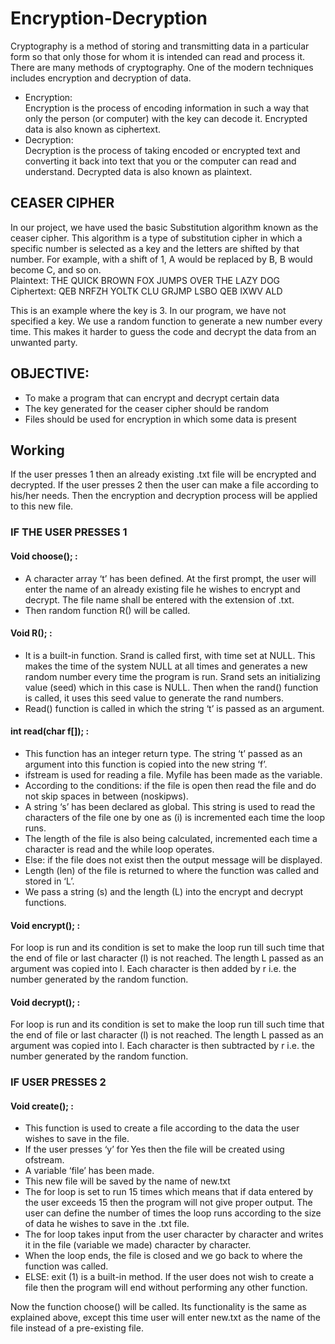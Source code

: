 # Encryption-Decryption  
Cryptography is a method of storing and transmitting data in a particular form so that only those for whom it is intended can read and process it. There are many methods of cryptography. One of the modern techniques includes encryption and decryption of data.  
- Encryption:  
Encryption is the process of encoding information in such a way that only the person (or computer) with the key can decode it. Encrypted data is also known as ciphertext.  
- Decryption:  
Decryption is the process of taking encoded or encrypted text and converting it back into text that you or the computer can read and understand. Decrypted data is also known as plaintext.

## CEASER CIPHER  
In our project, we have used the basic Substitution algorithm known as the ceaser cipher. This algorithm is a type of substitution cipher in which a specific number is selected as a key and the letters are shifted by that number. For example, with a shift of 1, A would be replaced by B, B would become C, and so on.  
Plaintext:  THE QUICK BROWN FOX JUMPS OVER THE LAZY DOG  
Ciphertext: QEB NRFZH YOLTK CLU GRJMP LSBO QEB IXWV ALD  

This is an example where the key is 3.
In our program, we have not specified a key. We use a random function to generate a new number every time. This makes it harder to guess the code and decrypt the data from an unwanted party.

## OBJECTIVE:  
- To make a program that can encrypt and decrypt certain data
- The key generated for the ceaser cipher should be random
- Files should be used for encryption in which some data is present

## Working 
If the user presses 1 then an already existing .txt file will be encrypted and decrypted. If the user presses 2 then the user can make a file according to his/her needs. Then the encryption and decryption process will be applied to this new file.

### IF THE USER PRESSES 1
#### Void choose(); :
- A character array ‘t’ has been defined. At the first prompt, the user will enter the name of an already existing file he wishes to encrypt and decrypt. The file name shall be entered with the extension of .txt.
- Then random function R() will be called.

#### Void R(); :
- It is a built-in function. Srand is called first, with time set at NULL. This makes the time of the system NULL at all times and generates a new random number every time the program is run. Srand sets an initializing value (seed) which in this case is NULL. Then when the rand() function is called, it uses this seed value to generate the rand numbers.
- Read() function is called in which the string ‘t’ is passed as an argument.

#### int read(char f[]); :  
- This function has an integer return type. The string ‘t’ passed as an argument into this function is copied into the new string ‘f’.
- ifstream is used for reading a file. Myfile has been made as the variable.
- According to the conditions: if the file is open then read the file and do not skip spaces in between (noskipws).
- A string ‘s’ has been declared as global. This string is used to read the characters of the file one by one as (i) is incremented each time the loop runs.
- The length of the file is also being calculated, incremented each time a character is read and the while loop operates.
- Else: if the file does not exist then the output message will be displayed.
- Length (len) of the file is returned to where the function was called and stored in ‘L’.
- We pass a string (s) and the length (L) into the encrypt and decrypt functions.

#### Void encrypt(); :	
For loop is run and its condition is set to make the loop run till such time that the end of file or last character (l) is not reached. The length L passed as an argument was copied into l. Each character is then added by r i.e. the number generated by the random function.

#### Void decrypt(); :
For loop is run and its condition is set to make the loop run till such time that the end of file or last character (l) is not reached. The length L passed as an argument was copied into l. Each character is then subtracted by r i.e. the number generated by the random function.

### IF USER PRESSES 2
#### Void create(); :  
- This function is used to create a file according to the data the user wishes to save in the file.
- If the user presses ‘y’ for Yes then the file will be created using ofstream.
- A variable ‘file’ has been made.
- This new file will be saved by the name of new.txt
- The for loop is set to run 15 times which means that if data entered by the user exceeds 15 then the program will not give proper output. The user can define the number of times the loop runs according to the size of data he wishes to save in the .txt file.
- The for loop takes input from the user character by character and writes it in the file (variable we made) character by character.
- When the loop ends, the file is closed and we go back to where the function was called.
- ELSE:  exit (1) is a built-in method. If the user does not wish to create a file then the program will end without performing any other function.

Now the function choose() will be called. Its functionality is the same as explained above, except this time user will enter new.txt as the name of the file instead of a pre-existing file.
